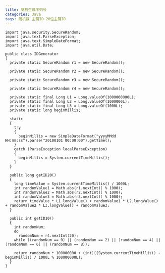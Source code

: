 ```yaml
---
title: 随机生成序列号
categories: Java
tags: 随机数 主键ID 20位主键ID
---
```


    import java.security.SecureRandom;
    import java.text.ParseException;
    import java.text.SimpleDateFormat;
    import java.util.Date;
    
    public class IDGenerator
    {
      private static SecureRandom r1 = new SecureRandom();
    
      private static SecureRandom r2 = new SecureRandom();
    
      private static SecureRandom r3 = new SecureRandom();
    
      private static SecureRandom r4 = new SecureRandom();
    
      private static final Long L1 = Long.valueOf(1000000000L);
      private static final Long L2 = Long.valueOf(1000000L);
      private static final Long L3 = Long.valueOf(1000L);
      private static long beginMillis;
    
      static
      {
        try
        {
          beginMillis = new SimpleDateFormat("yyyyMMdd HH:mm:ss").parse("20100101 00:00:00").getTime();
        }
        catch (ParseException localParseException)
        {
          beginMillis = System.currentTimeMillis();
        }
      }
    
      public long getID20()
      {
        long timeValue = System.currentTimeMillis() / 1000L;
        int randomValue1 = Math.abs(r1.nextInt() % 1000);
        int randomValue2 = Math.abs(r2.nextInt() % 1000);
        int randomValue3 = Math.abs(r3.nextInt() % 1000);
        return timeValue * L1.longValue() + randomValue1 * L2.longValue() + randomValue2 * L3.longValue() + randomValue3;
      }
    
      public int getID10()
      {
        int randomNum;
        do
          randomNum = r4.nextInt(20);
        while ((randomNum == 0) || (randomNum == 2) || (randomNum == 4) || (randomNum == 6) || (randomNum == 8));
    
        return randomNum * 100000000 + (int)((System.currentTimeMillis() - beginMillis) / 1000L % 100000000L);
      }
    }

  

